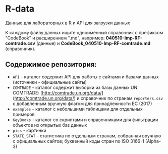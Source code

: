 # R-data
Данные для лабораторных в R и API для загрузки данных

К каждому файлу данных ищите одноимённый справочник с префиксом "CodeBook" и расширением ".md", например: **040510-Imp-RF-comtrade.csv** (данные) и **CodeBook_040510-Imp-RF-comtrade.md** (справочник).

## Содержимое репозитория:
 * `API` - каталог содержит API для работы с сайтами и базами данных (источники - официальные сайты)  
 * `COMTRADE` - каталог содержит выборки из базы данных UN COMTRADE: [http://comtrade.un.org/data/] (http://comtrade.un.org/data/) и справочник по странам `reporters.csv` с добавленным вручную флагом для принадлежности ЕС (2017)   
 * `examples` - каталог с небольшими таблицами для отдельных примеров   
 * `KeyBooks` - каталог со скриптами и справочниками для фильтрации объектов из открытых баз данных   
 * `pics` - картинки   
 * `STATE_STAT` - статистика по отдельным странам, собранная вручную с официальных сайтов; буквенный коды стран по ISO 3166-1 (Alpha-3)  
